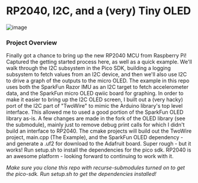 # RP2040, I2C, and a (very) Tiny OLED

![image](https://user-images.githubusercontent.com/42722137/123342316-23684e80-d515-11eb-864c-4277b6f537ec.png)

### Project Overview

Finally got a chance to bring up the new RP2040 MCU from Raspberry Pi! Captured the getting started process here, as well as a quick example. We'll walk through the I2C subsystem in the Pico SDK, building a logging subsystem to fetch values from an I2C device, and then we'll also use I2C to drive a graph of the outputs to the micro OLED. The example in this repo uses both the SparkFun Razor IMU as an I2C target to fetch accelerometer data, and the SparkFun micro OLED qwiic board for graphing. In order to make it easier to bring up the I2C OLED screen, I built out a (very hacky) port of the I2C part of "TwoWire" to mimic the Arduino library's top level interface. This allowed me to used a good portion of the SparkFun OLED library as-is. A few changes are made in the fork of the OLED library (see the submodule), mainly just to remove debug print calls for which I didn't build an interface to RP2040. The cmake projects will build out the TwoWire project, main.cpp (The Example), and the SparkFun OLED dependency - and generate a .uf2 for download to the Adafruit board. Super rough - but it works! Run setup.sh to install the dependencies for the pico sdk. RP2040 is an awesome platform - looking forward to continuing to work with it.

*Make sure you clone this repo with recurse-submodules turned on to get the pico-sdk. Run setup.sh to get the dependencies installed!*








